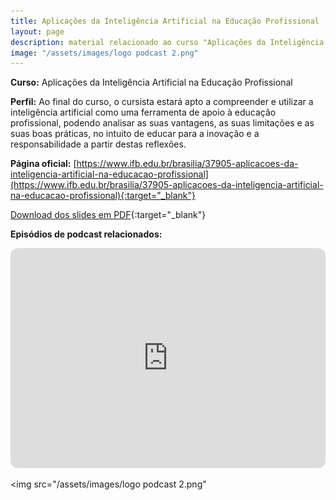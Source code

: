 ```yaml
---
title: Aplicações da Inteligência Artificial na Educação Profissional
layout: page
description: material relacionado ao curso "Aplicações da Inteligência Artificial na Educação Profissional", ofertado pelo Instituto Federal de Brasília, Campus Brasília
image: "/assets/images/logo podcast 2.png"
---
```


**Curso:** Aplicações da Inteligência Artificial na Educação Profissional

**Perfil:** Ao final do curso, o cursista estará apto a compreender e utilizar a inteligência artificial como uma ferramenta de apoio à educação profissional, podendo analisar as suas vantagens, as suas limitações e as suas boas práticas, no intuito de educar para a inovação e a responsabilidade a partir destas reflexões.

**Página oficial:** [https://www.ifb.edu.br/brasilia/37905-aplicacoes-da-inteligencia-artificial-na-educacao-profissional](https://www.ifb.edu.br/brasilia/37905-aplicacoes-da-inteligencia-artificial-na-educacao-profissional){:target="_blank"}

[Download dos slides em PDF](https://bit.ly/49JIg2T){:target="_blank"}

**Episódios de podcast relacionados:**
<iframe style="border-radius:12px" src="https://open.spotify.com/embed/playlist/1L8b1Jov1eBu1UqySyhP55?utm_source=generator" width="100%" height="352" frameBorder="0" allowfullscreen="" allow="autoplay; clipboard-write; encrypted-media; fullscreen; picture-in-picture" loading="lazy"></iframe>

<img src="/assets/images/logo podcast 2.png"
